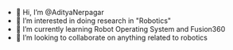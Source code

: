 - 👋 Hi, I’m @AdityaNerpagar
- 👀 I’m interested in doing research in "Robotics"
- 🌱 I’m currently learning Robot Operating System and Fusion360
- 💞️ I’m looking to collaborate on anything related to robotics

<!---
AdityaNerpagar/AdityaNerpagar is a ✨ special ✨ repository because its `README.md` (this file) appears on your GitHub profile.
You can click the Preview link to take a look at your changes.
--->
